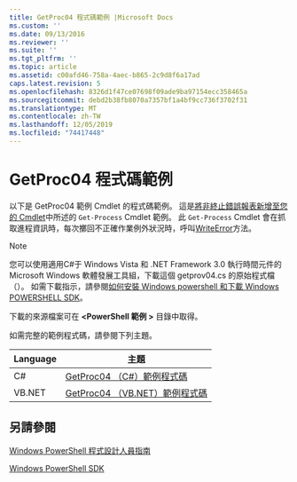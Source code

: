 ```yaml
---
title: GetProc04 程式碼範例 |Microsoft Docs
ms.custom: ''
ms.date: 09/13/2016
ms.reviewer: ''
ms.suite: ''
ms.tgt_pltfrm: ''
ms.topic: article
ms.assetid: c00afd46-758a-4aec-b865-2c9d8f6a17ad
caps.latest.revision: 5
ms.openlocfilehash: 8326d1f47ce07698f09ade9ba97154ecc358465a
ms.sourcegitcommit: debd2b38fb8070a7357bf1a4bf9cc736f3702f31
ms.translationtype: MT
ms.contentlocale: zh-TW
ms.lasthandoff: 12/05/2019
ms.locfileid: "74417448"
---
```

# <a name="getproc04-code-samples"></a>GetProc04 程式碼範例

以下是 GetProc04 範例 Cmdlet 的程式碼範例。 這是[將非終止錯誤報表新增至您的 Cmdlet](../cmdlet/adding-non-terminating-error-reporting-to-your-cmdlet.md)中所述的 `Get-Process` Cmdlet 範例。 此 `Get-Process` Cmdlet 會在抓取進程資訊時，每次擲回不正確作業例外狀況時，呼叫[WriteError](/dotnet/api/System.Management.Automation.Cmdlet.WriteError)方法。

> [!NOTE]
> 您可以使用適用C#于 Windows Vista 和 .NET Framework 3.0 執行時間元件的 Microsoft Windows 軟體發展工具組，下載這個 getprov04.cs 的原始程式檔（）。 如需下載指示，請參閱[如何安裝 Windows powershell 和下載 Windows POWERSHELL SDK](/powershell/scripting/developer/installing-the-windows-powershell-sdk)。
>
> 下載的來源檔案可在 **\<PowerShell 範例 >** 目錄中取得。

如需完整的範例程式碼，請參閱下列主題。

|Language|主題|
|--------------|-----------|
|C#|[GetProc04 （C#）範例程式碼](./getproc04-csharp-sample-code.md)|
|VB.NET|[GetProc04 （VB.NET）範例程式碼](./getproc04-vb-net-sample-code.md)|

## <a name="see-also"></a>另請參閱

[Windows PowerShell 程式設計人員指南](./windows-powershell-programmer-s-guide.md)

[Windows PowerShell SDK](../windows-powershell-reference.md)
